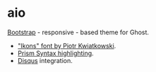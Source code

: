 aio
===

[Bootstrap](http://getbootstrap.com/) - responsive - based theme for Ghost.

- ["Ikons" font by Piotr Kwiatkowski](http://ikons.piotrkwiatkowski.co.uk/).
- [Prism Syntax highlighting](http://prismjs.com/).
- [Disqus](http://disqus.com/) integration.

